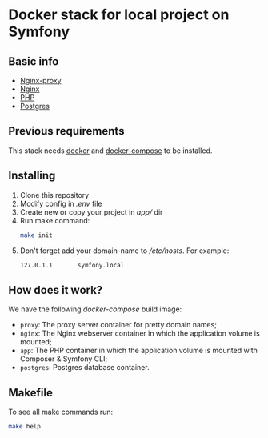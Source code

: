 # Docker stack for local project on Symfony

## Basic info

* [Nginx-proxy](https://hub.docker.com/r/jwilder/nginx-proxy)
* [Nginx](https://nginx.org/)
* [PHP](https://www.php.net/)
* [Postgres](https://www.postgresql.org/)

## Previous requirements

This stack needs [docker](https://www.docker.com/) and [docker-compose](https://github.com/docker/compose/) to be installed.

## Installing

1. Clone this repository
2. Modify config in *.env* file
3. Create new or copy your project in *app/* dir
4. Run make command:
   ```sh
   make init
   ```
5. Don't forget add your domain-name to */etc/hosts*. For example:
   ```sh
   127.0.1.1       symfony.local
   ```

## How does it work?

We have the following *docker-compose* build image:

* `proxy`: The proxy server container for pretty domain names;
* `nginx`: The Nginx webserver container in which the application volume is mounted;
* `app`: The PHP container in which the application volume is mounted with Composer & Symfony CLI;
* `postgres`: Postgres database container.

## Makefile

To see all make commands run:
   ```sh
   make help
   ```